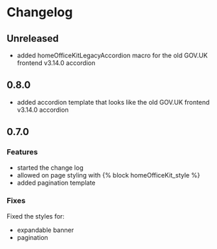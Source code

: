 # Changelog

## Unreleased

* added homeOfficeKitLegacyAccordion macro for the old GOV.UK frontend v3.14.0 accordion

## 0.8.0

* added accordion template that looks like the old GOV.UK frontend v3.14.0 accordion

## 0.7.0

### Features

* started the change log
* allowed on page styling with {% block homeOfficeKit_style %}
* added pagination template

### Fixes

Fixed the styles for:

* expandable banner
* pagination